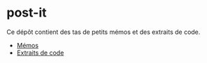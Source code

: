 # post-it 

Ce dépôt contient des tas de petits mémos et des extraits de code.

* [Mémos](notes)
* [Extraits de code](snippets)